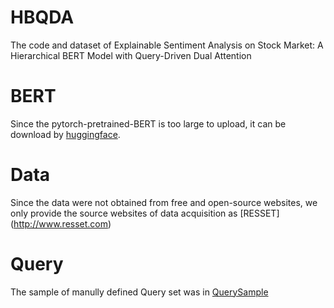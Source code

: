 # HBQDA
The code and dataset of Explainable Sentiment Analysis on Stock Market: A Hierarchical BERT Model with Query-Driven Dual Attention

# BERT
Since the pytorch-pretrained-BERT is too large to upload, it can be download by [huggingface](https://github.com/huggingface/transformers).

# Data
Since the data were not obtained from free and open-source websites, we only provide the source websites of data acquisition as [RESSET] (http://www.resset.com) 

# Query
The sample of manully defined Query set was in [QuerySample](https://github.com/HongChuanYang/HBQDA/data/query)
